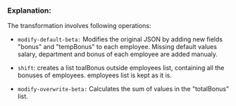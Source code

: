 ### Explanation: 


The transformation involves following operations:

* `modify-default-beta:` Modifies the original JSON by adding new fields "bonus" and "tempBonus" to each employee. Missing default values salary, department and bonus of each employee are added manualy.

* `shift`:  creates a list toalBonus outside employees list, containing all the bonuses of employees. employees list is kept as it is.

* `modify-overwrite-beta:` Calculates the sum of values in the "totalBonus" list.
